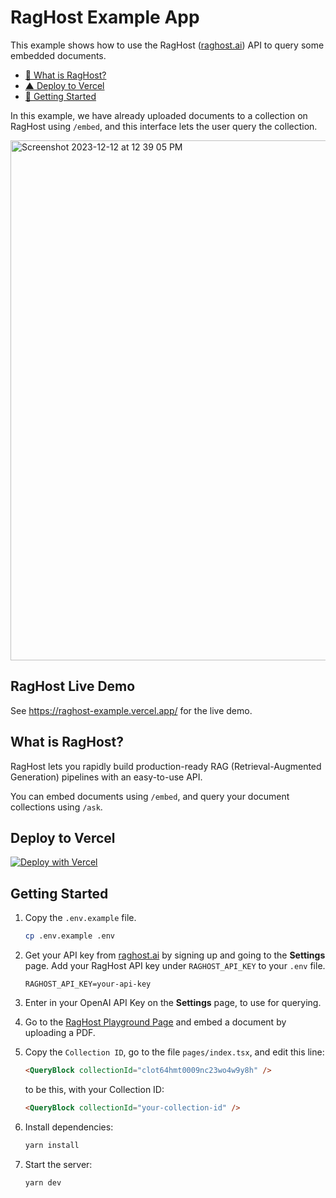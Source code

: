 # RagHost Example App

This example shows how to use the RagHost ([raghost.ai](https://raghost.ai)) API to query some embedded documents.

- [🤔 What is RagHost?](#what-is-raghost)
- [▲ Deploy to Vercel](#deploy-to-vercel)
- [🏁 Getting Started](#getting-started)

In this example, we have already uploaded documents to a collection on RagHost using `/embed`, and this interface lets the user query the collection.

<img width="832" alt="Screenshot 2023-12-12 at 12 39 05 PM" src="https://github.com/RaghostAI/raghost-example/assets/1459660/899fd38d-3aaf-4f23-a713-2172fefcc2c9">

## RagHost Live Demo

See https://raghost-example.vercel.app/ for the live demo.

## What is RagHost?

RagHost lets you rapidly build production-ready RAG (Retrieval-Augmented Generation) pipelines with an easy-to-use API.

You can embed documents using `/embed`, and query your document collections using `/ask`.

## Deploy to Vercel

[![Deploy with Vercel](https://vercel.com/button)](https://vercel.com/new/clone?repository-url=https%3A%2F%2Fgithub.com%2FRaghostAI%2Fraghost-example&env=RAGHOST_API_KEY)

## Getting Started

1. Copy the `.env.example` file.

   ```bash
   cp .env.example .env
   ```

2. Get your API key from [raghost.ai](https://raghost.ai) by signing up and going to the **Settings** page. Add your RagHost API key under `RAGHOST_API_KEY` to your `.env` file.

   ```
   RAGHOST_API_KEY=your-api-key
   ```

3. Enter in your OpenAI API Key on the **Settings** page, to use for querying.

4. Go to the [RagHost Playground Page](https://raghost.ai/playground) and embed a document by uploading a PDF.

5. Copy the `Collection ID`, go to the file `pages/index.tsx`, and edit this line:

   ```html
   <QueryBlock collectionId="clot64hmt0009nc23wo4w9y8h" />
   ```

   to be this, with your Collection ID:

   ```html
   <QueryBlock collectionId="your-collection-id" />
   ```

6. Install dependencies:

   ```bash
   yarn install
   ```

7. Start the server:

   ```bash
   yarn dev
   ```

